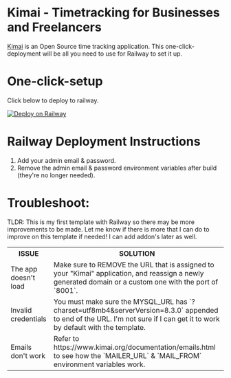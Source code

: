 # Kimai - Timetracking for Businesses and Freelancers
[Kimai](https://www.kimai.org/) is an Open Source time tracking application. This one-click-deployment will be all you need to use for Railway to set it up.

# One-click-setup
Click below to deploy to railway.

[![Deploy on Railway](https://railway.app/button.svg)](https://railway.app/template/E3MdZb?referralCode=QkFCyI)

# Railway Deployment Instructions
1. Add your admin email & password.
2. Remove the admin email & password environment variables after build (they're no longer needed).

# Troubleshoot:
TLDR: This is my first template with Railway so there may be more improvements to be made. Let me know if there is more that I can do to improve on this template if needed! I can add addon's later as well.
<table>
<tr>
<th>ISSUE</th>
<th>SOLUTION</th>
</tr>
</tr>
<tr>
<td>
The app doesn't load
</td>
</td>
<td>
Make sure to REMOVE the URL that is assigned to your "Kimai" application, and reassign a newly generated domain or a custom one with the port of `8001`.
</td>
</tr>
<tr>
<td>
Invalid credentials
</td>
</td>
<td>
You must make sure the MYSQL_URL has `?charset=utf8mb4&serverVersion=8.3.0` appended to end of the URL. I'm not sure if I can get it to work by default with the template.
</td>
</tr>
<tr>
<td>
Emails don't work
</td>
</td>
<td>
Refer to https://www.kimai.org/documentation/emails.html to see how the `MAILER_URL` & `MAIL_FROM` environment variables work.
</td>
</tr>
</table>

